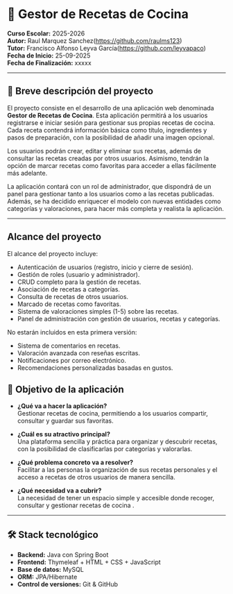 # 🍲 Gestor de Recetas de Cocina  

**Curso Escolar:** 2025-2026  
**Autor:** Raul Marquez Sanchez(https://github.com/raulms123)        
**Tutor:** Francisco Alfonso Leyva García(https://github.com/leyvapaco)  
**Fecha de Inicio:** 25-09-2025      
**Fecha de Finalización:** xxxxx  

---

## 📌 Breve descripción del proyecto  
El proyecto consiste en el desarrollo de una aplicación web denominada **Gestor de Recetas de Cocina**. Esta aplicación permitirá a los usuarios registrarse e iniciar sesión para gestionar sus propias recetas de cocina. Cada receta contendrá información básica como título, ingredientes y pasos de preparación, con la posibilidad de añadir una imagen opcional.

Los usuarios podrán crear, editar y eliminar sus recetas, además de consultar las recetas creadas por otros usuarios. Asimismo, tendrán la opción de marcar recetas como favoritas para acceder a ellas fácilmente más adelante.

La aplicación contará con un rol de administrador, que dispondrá de un panel para gestionar tanto a los usuarios como a las recetas publicadas. Además, se ha decidido enriquecer el modelo con nuevas entidades como categorías y valoraciones, para hacer más completa y realista la aplicación.


---

## Alcance del proyecto
El alcance del proyecto incluye:
- Autenticación de usuarios (registro, inicio y cierre de sesión).
- Gestión de roles (usuario y administrador).
- CRUD completo para la gestión de recetas.
- Asociación de recetas a categorías.
- Consulta de recetas de otros usuarios.
- Marcado de recetas como favoritas.
- Sistema de valoraciones simples (1-5) sobre las recetas.
- Panel de administración con gestión de usuarios, recetas y categorías.

No estarán incluidos en esta primera versión:
- Sistema de comentarios en recetas.
- Valoración avanzada con reseñas escritas.
- Notificaciones por correo electrónico.
- Recomendaciones personalizadas basadas en gustos.


## 🎯 Objetivo de la aplicación  
- **¿Qué va a hacer la aplicación?**  
  Gestionar recetas de cocina, permitiendo a los usuarios compartir, consultar y guardar sus favoritas.  

- **¿Cuál es su atractivo principal?**  
  Una plataforma sencilla y práctica para organizar y descubrir recetas, con la posibilidad de clasificarlas por categorías y valorarlas.  

- **¿Qué problema concreto va a resolver?**  
  Facilitar a las personas la organización de sus recetas personales y el acceso a recetas de otros usuarios de manera sencilla.  

- **¿Qué necesidad va a cubrir?**  
  La necesidad de tener un espacio simple y accesible donde recoger, consultar y gestionar recetas de cocina .  

---

## 🛠️ Stack tecnológico  
- **Backend:** Java con Spring Boot  
- **Frontend:** Thymeleaf + HTML + CSS + JavaScript  
- **Base de datos:** MySQL  
- **ORM:** JPA/Hibernate  
- **Control de versiones:** Git & GitHub  
